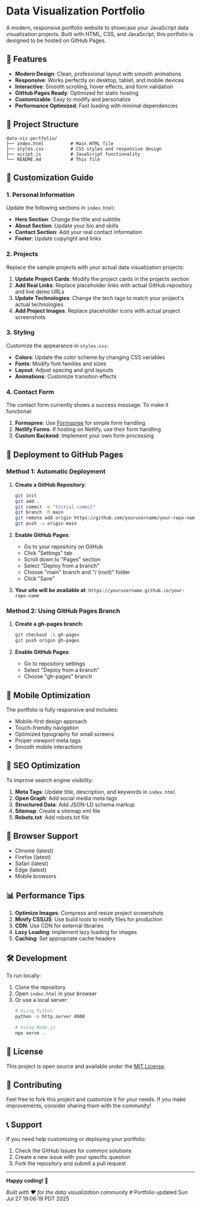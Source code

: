 # Data Visualization Portfolio

A modern, responsive portfolio website to showcase your JavaScript data visualization projects. Built with HTML, CSS, and JavaScript, this portfolio is designed to be hosted on GitHub Pages.

## 🚀 Features

- **Modern Design**: Clean, professional layout with smooth animations
- **Responsive**: Works perfectly on desktop, tablet, and mobile devices
- **Interactive**: Smooth scrolling, hover effects, and form validation
- **GitHub Pages Ready**: Optimized for static hosting
- **Customizable**: Easy to modify and personalize
- **Performance Optimized**: Fast loading with minimal dependencies

## 📁 Project Structure

```
data-viz-portfolio/
├── index.html          # Main HTML file
├── styles.css          # CSS styles and responsive design
├── script.js           # JavaScript functionality
└── README.md           # This file
```

## 🎨 Customization Guide

### 1. Personal Information

Update the following sections in `index.html`:

- **Hero Section**: Change the title and subtitle
- **About Section**: Update your bio and skills
- **Contact Section**: Add your real contact information
- **Footer**: Update copyright and links

### 2. Projects

Replace the sample projects with your actual data visualization projects:

1. **Update Project Cards**: Modify the project cards in the projects section
2. **Add Real Links**: Replace placeholder links with actual GitHub repository and live demo URLs
3. **Update Technologies**: Change the tech tags to match your project's actual technologies
4. **Add Project Images**: Replace placeholder icons with actual project screenshots

### 3. Styling

Customize the appearance in `styles.css`:

- **Colors**: Update the color scheme by changing CSS variables
- **Fonts**: Modify font families and sizes
- **Layout**: Adjust spacing and grid layouts
- **Animations**: Customize transition effects

### 4. Contact Form

The contact form currently shows a success message. To make it functional:

1. **Formspree**: Use [Formspree](https://formspree.io/) for simple form handling
2. **Netlify Forms**: If hosting on Netlify, use their form handling
3. **Custom Backend**: Implement your own form processing

## 🚀 Deployment to GitHub Pages

### Method 1: Automatic Deployment

1. **Create a GitHub Repository**:
   ```bash
   git init
   git add .
   git commit -m "Initial commit"
   git branch -M main
   git remote add origin https://github.com/yourusername/your-repo-name.git
   git push -u origin main
   ```

2. **Enable GitHub Pages**:
   - Go to your repository on GitHub
   - Click "Settings" tab
   - Scroll down to "Pages" section
   - Select "Deploy from a branch"
   - Choose "main" branch and "/ (root)" folder
   - Click "Save"

3. **Your site will be available at**: `https://yourusername.github.io/your-repo-name`

### Method 2: Using GitHub Pages Branch

1. **Create a gh-pages branch**:
   ```bash
   git checkout -b gh-pages
   git push origin gh-pages
   ```

2. **Enable GitHub Pages**:
   - Go to repository settings
   - Select "Deploy from a branch"
   - Choose "gh-pages" branch

## 📱 Mobile Optimization

The portfolio is fully responsive and includes:

- Mobile-first design approach
- Touch-friendly navigation
- Optimized typography for small screens
- Proper viewport meta tags
- Smooth mobile interactions

## 🎯 SEO Optimization

To improve search engine visibility:

1. **Meta Tags**: Update title, description, and keywords in `index.html`
2. **Open Graph**: Add social media meta tags
3. **Structured Data**: Add JSON-LD schema markup
4. **Sitemap**: Create a sitemap.xml file
5. **Robots.txt**: Add robots.txt file

## 🔧 Browser Support

- Chrome (latest)
- Firefox (latest)
- Safari (latest)
- Edge (latest)
- Mobile browsers

## 📊 Performance Tips

1. **Optimize Images**: Compress and resize project screenshots
2. **Minify CSS/JS**: Use build tools to minify files for production
3. **CDN**: Use CDN for external libraries
4. **Lazy Loading**: Implement lazy loading for images
5. **Caching**: Set appropriate cache headers

## 🛠️ Development

To run locally:

1. Clone the repository
2. Open `index.html` in your browser
3. Or use a local server:
   ```bash
   # Using Python
   python -m http.server 8000
   
   # Using Node.js
   npx serve .
   ```

## 📝 License

This project is open source and available under the [MIT License](LICENSE).

## 🤝 Contributing

Feel free to fork this project and customize it for your needs. If you make improvements, consider sharing them with the community!

## 📞 Support

If you need help customizing or deploying your portfolio:

1. Check the GitHub Issues for common solutions
2. Create a new issue with your specific question
3. Fork the repository and submit a pull request

---

**Happy coding! 🎉**

*Built with ❤️ for the data visualization community* # Portfolio updated Sun Jul 27 19:06:19 PDT 2025
